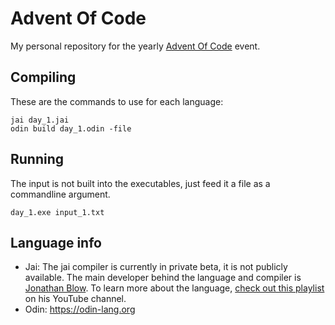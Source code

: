 # Advent Of Code
My personal repository for the yearly [Advent Of Code](https://adventofcode.com) event.

## Compiling
These are the commands to use for each language:
```
jai day_1.jai
odin build day_1.odin -file
```

## Running
The input is not built into the executables, just feed it a file as a commandline argument.
```
day_1.exe input_1.txt
```

## Language info
* Jai: The jai compiler is currently in private beta, it is not publicly available. The main developer behind the language and compiler is [Jonathan Blow](https://en.wikipedia.org/wiki/Jonathan_Blow). To learn more about the language, [check out this playlist](https://www.youtube.com/playlist?list=PLmV5I2fxaiCKfxMBrNsU1kgKJXD3PkyxO) on his YouTube channel.
* Odin: https://odin-lang.org

